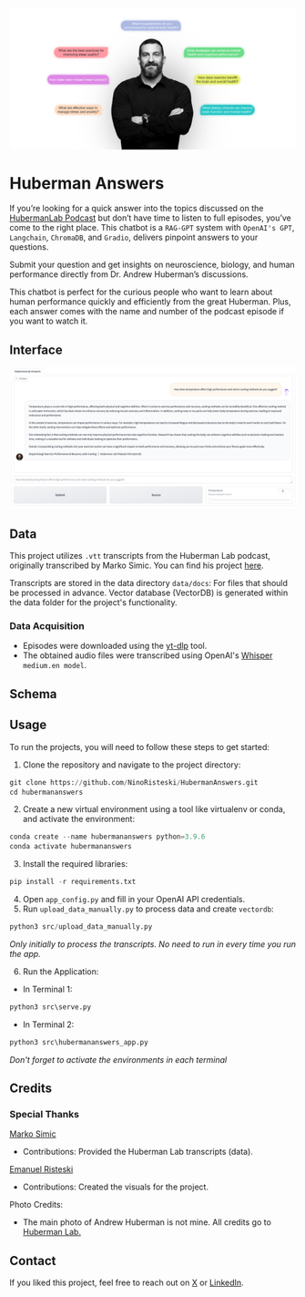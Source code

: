 ![Alt text](assets/ah-lab-main.jpg)
# Huberman Answers
If you’re looking for a quick answer into the topics discussed on the [HubermanLab Podcast](https://www.hubermanlab.com/) but don’t have time to listen to full episodes, you’ve come to the right place. This chatbot is a `RAG-GPT` system with `OpenAI's GPT`, `Langchain`, `ChromaDB`, and `Gradio`, delivers pinpoint answers to your questions. 

Submit your question and get insights on neuroscience, biology, and human performance directly from Dr. Andrew Huberman’s discussions.

This chatbot is perfect for the curious people who want to learn about human performance quickly and efficiently from the great Huberman. 
Plus, each answer comes with the name and number of the podcast episode if you want to watch it.

## Interface
![Alt text](assets/ah-example-chat.png)

## Data
This project utilizes `.vtt` transcripts from the Huberman Lab podcast, originally transcribed by Marko Simic. 
You can find his project [here](https://www.simicvm.com/hubcap/).

Transcripts are stored in the data directory `data/docs`: For files that should be processed in advance.
Vector database (VectorDB) is generated within the data folder for the project's functionality.

### Data Acquisition
* Episodes were downloaded using the [yt-dlp](https://github.com/yt-dlp/yt-dlp) tool.
* The obtained audio files were transcribed using OpenAI's [Whisper](https://github.com/openai/whisper) `medium.en model`.

## Schema

## Usage
To run the projects, you will need to follow these steps to get started:

1. Clone the repository and navigate to the project directory:
```python 
git clone https://github.com/NinoRisteski/HubermanAnswers.git
cd hubermananswers
```
2. Create a new virtual environment using a tool like virtualenv or conda, and activate the environment:
```python
conda create --name hubermananswers python=3.9.6
conda activate hubermananswers
```
3. Install the required libraries:
```python
pip install -r requirements.txt
```
4. Open `app_config.py` and fill in your OpenAI API credentials.
5. Run `upload_data_manually.py` to process data and create `vectordb`:
```python
python3 src/upload_data_manually.py
```
*Only initially to process the transcripts. No need to run in every time you run the app.*

6. Run the Application:

* In Terminal 1:

```python
python3 src\serve.py
```

* In Terminal 2:

```python
python3 src\hubermananswers_app.py
```
*Don't forget to activate the environments in each terminal*

## Credits 
### Special Thanks
[Marko Simic](https://www.simicvm.com/)
* Contributions: Provided the Huberman Lab transcripts (data).
        
[Emanuel Risteski](https://www.linkedin.com/in/emanuelristeski/)
* Contributions: Created the visuals for the project.

Photo Credits: 
* The main photo of Andrew Huberman is not mine. All credits go to [Huberman Lab.](https://www.hubermanlab.com/)

## Contact
If you liked this project, feel free to reach out on [X](https://twitter.com/ninoristeski) or [LinkedIn](https://www.linkedin.com/in/nino-risteski/).